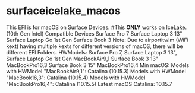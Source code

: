 # surfaceicelake_macos
This EFI is for macOS on Surface Devices.
#This **ONLY** works on IceLake. (10th Gen Intel)
Compatible Devices
Surface Pro 7
Surface Laptop 3 13"
Surface Laptop Go 1st Gen
Surface Book 3
Note: Due to airportitwlm (WiFi kext) having multiple kexts for different versions of macOS, there will be different EFI Folders.
HWModels:
Surface Pro 7, Surface Laptop 3 13", Surface Laptop Go 1st Gen
MacBookAir9,1
Surface Book 3 13"
MacBookPro16,3
Surface Book 3 15"
MacBookPro16,4
Min macOS:
Models with HWModel "MacBookAir9,1": Catalina (10.15.3)
Models with HWModel "MacBook16,3": Catalina (10.15.4)
Models with HWModel "MacBookPro16,4": Catalina (10.15.5)
Latest macOS Catalina: 10.15.7
  
